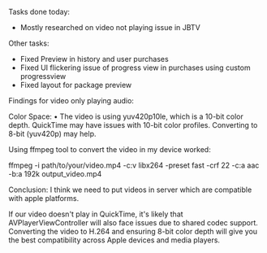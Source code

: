 Tasks done today:
- Mostly researched on video not playing issue in JBTV

Other tasks: 
- Fixed Preview in history and user purchases
- Fixed UI flickering issue of progress view in purchases using custom progressview
- Fixed layout for package preview


Findings for video only playing audio:

Color Space:
	• The video is using yuv420p10le, which is a 10-bit color depth. QuickTime may have issues with 10-bit color profiles. Converting to 8-bit (yuv420p) may help.


Using ffmpeg tool to convert the video in my device worked:

ffmpeg -i path/to/your/video.mp4 -c:v libx264 -preset fast -crf 22 -c:a aac -b:a 192k output_video.mp4


Conclusion: I think we need to put videos in server which are compatible with apple platforms. 

If our video doesn't play in QuickTime, it's likely that AVPlayerViewController will also face issues due to shared codec support. Converting the video to H.264 and ensuring 8-bit color depth will give you the best compatibility across Apple devices and media players.
